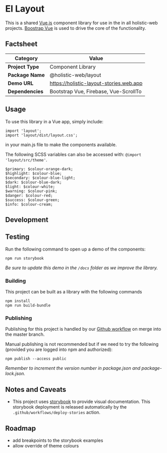 # El Layout
This is a shared [Vue.js](https://vuejs.org) component library for use in the in all holistic-web projects. [Boostrap Vue](https://bootstrap-vue.js.org/) is used to drive the core of the functionality.

## Factsheet
| **Category**     | **Value**                               |
|------------------|-----------------------------------------|
| **Project Type** | Component Library                       |
| **Package Name** | @holistic-web/layout                    |
| **Demo URL**     | https://holistic-layout-stories.web.app |
| **Dependencies** | Bootstrap Vue, Firebase, Vue-ScrollTo   |

## Usage
To use this library in a Vue app, simply include:
```
import 'layout';
import 'layout/dist/layout.css';
```
in your main.js file to make the components available.

The following SCSS variables can also be accessed with: `@import 'layout/src/theme'`.
```
$primary: $colour-orange-dark;
$highlight: $colour-blue;
$secondary: $colour-blue-light;
$dark: $colour-blue-dark;
$light: $colour-white;
$warning: $colour-pink;
$danger: $colour-red;
$success: $colour-green;
$info: $colour-cream;
```

## Development

## Testing
Run the following command to open up a demo of the components:
```
npm run storybook
```
_Be sure to update this demo in the `/docs` folder as we improve the library._

### Building
This project can be built as a library with the following commands
```
npm install
npm run build-bundle
```

### Publishing
Publishing for this project is handled by our [Github workflow](/.github/workflows/publish) on merge into the master branch.

Manual publishing is not recommended but if we need to try the following (provided you are logged into npm and authorized):
```
npm publish --access public
```
_Remember to increment the version number in package.json and package-lock.json._

## Notes and Caveats
- This project uses [storybook](https://storybook.js.org/) to provide visual documentation. This storybook deployment is released automatically by the `.github/workflows/deploy-stories` action.

## Roadmap
- add breakpoints to the storybook examples
- allow override of theme colours